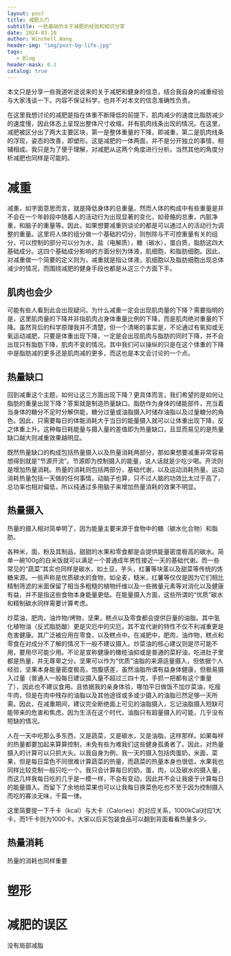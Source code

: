 ```yaml
---
layout: post
title: 减肥入门
subtitle: 一些基础的关于减肥的经验和知识分享
date: 2024-03-10
author: Winchell.Wang
header-img: "img/post-bg-life.jpg"
tags: 
   - Blog
header-mask: 0.1
catalog: true
---
```


本文只是分享一些我道听途说来的关于减肥和健身的信息，结合我自身的减重经验与大家浅谈一下。内容不保证科学，也并不对本文的信息准确性负责。

在这里我想讨论的减肥是指在体重不断降低的前提下，肌肉减少的速度比脂肪减少的速度慢，因此体态上呈现出整体尺寸收缩，并有肌肉线条出现的情况。在这里，减肥被区分出了两大主要区块，第一是整体重量的下降，即减重，第二是肌肉线条的浮现，姿态的改善，即塑形。这是减肥的一体两面，并不是分开独立的事情，相辅相成。我只是为了便于理解，对减肥从这两个角度进行分析。当然其他的角度分析减肥也同样是可能的。

# 减重

减重，如字面意思而言，就是降低身体的总重量。然而人体的构成中有些重量是并不会在一个年龄段中随着人的活动行为出现显著的变化，如骨骼的总重，内脏净重，和脑子的重量等。因此，如果想要减重则谈论的都是可以通过人的活动行为调整的重量。这里将人体的组分做一个基础的切分，则刨除与不可控重量有关的组分，可以控制的部分可以分为水，盐（电解质），糖（碳水），蛋白质，脂肪这四大基础成分。这四个基础成分影响的方面分别为体液，肌细胞，和脂肪细胞。因此，对减重做一个简要的定义则为，减重就是指让体液，肌细胞以及脂肪细胞出现总体减少的情况，而围绕减肥的健身手段也都是从这三个方面下手。

## 肌肉也会少

可能有些人看到此会出现疑问。为什么减重一定会出现肌肉量的下降？需要指明的是，这里肌肉量的下降并非指肌肉占身体重量比例的下降，而是肌肉绝对重量的下降。虽然背后的科学原理我并不清楚，但一个清晰的事实是，不论通过有氧抑或无氧运动减肥，只要是体重出现下降，一定是会出现肌肉与脂肪的同时下降，并不会出现只有脂肪下降，肌肉不变的情况。其中我们可以操纵的只是在这个体重的下降中是脂肪减的更多还是肌肉减的更多，而这也是本文会讨论的一个点。

## 热量缺口

回到减重这个主题，如何让这三方面出现下降？更具体而言，我们希望的是如何让脂肪的重量出现下降？答案就是制造热量缺口。脂肪作为身体的储能部件，充当着当身体的糖分不足时分解供能，糖分过量或油脂摄入时储存油脂以及过量糖分的角色。因此，只需要每日的体能消耗大于当日的能量摄入就可以让体重出现下降，反之体重上升。这种每日耗能量与摄入量的差值即为热量缺口，且显而易见的是热量缺口越大则减重效果越明显。

既然热量缺口的构成包括热量摄入以及热量消耗两部分，那如果想要减重非常容易想得到就是“节源开流”。节源即为控制摄入的能量，说人话就是少吃少喝。开流则是增加热量消耗。热量的消耗则包括两部分，基础代谢，以及运动消耗热量。运动消耗热量包括一天做的任何事情，动脑子也算，只不过人脑的功效比太过于高了，总功率也相对偏低，所以纯通过多用脑子来增加热量消耗的效果不明显。

## 热量摄入

热量的摄入相对简单明了，因为能量主要来源于食物中的糖（碳水化合物）和脂肪。

各种米，面，粉及其制品，甜甜的水果和零食都是会提供能量密度极高的碳水。简单一碗100g的白米饭就可以满足一个普通成年男性接近一天的基础代谢。而一些常见的“蔬菜”其实也同样是碳水，如土豆，芋头，红薯等块茎以及甜菜等传统的炼糖来源。一些声称是优质碳水的食物，如全麦，糙米，红薯等仅仅是因为它们相比精制筛滤的米面保留了相当多粗糙的植物纤维以及一些微量元素等对消化以及健康有益，并不是指这些食物本身能量更低。在能量摄入方面，这些所谓的“优质”碳水和精制碳水同样需要计算考虑。

炒菜油，肥肉，油炸物/烤物，坚果，糕点以及零食都会提供巨量的油脂。其中氢化植物油（反式脂肪酸）更是灾厄中的灾厄，其不宜代谢的特性不仅不利减重更是危害健康。其广泛被应用在零食，以及糕点中。在减肥中，肥肉，油炸物，糕点和零食在对成分不了解的情况下一般不建议摄入。炒菜油的核心建议则是尽可能不用，要用尽可能少用。不论是宣称健康的橄榄油抑或是普通的菜籽油，吃进肚子里都是热量，并无尊卑之分。坚果可以作为“优质”油脂的来源适量摄入，但依据个人经验，坚果本身能量密度极高，饱腹感差，虽然油脂所谓有益身体健康，但极易摄入过量（普通人一般每日建议摄入量不超过三四十克，手抓一把都有这个重量了），因此也不建议食用。且依据我的亲身体验，哪怕平日做饭不加炒菜油，吃瘦牛肉，但是在肉中残存的油脂以及其他途径或多或少摄入的油脂已然足够一天所需。因此，在减重期间，建议完全断绝面上可见的油脂摄入，忘记油脂摄入短缺可能带来的危害和焦虑。因为生活在这个时代，油脂只有超量摄入的可能，几乎没有短缺的情况。

人在一天中吃那么多东西，又是蔬菜，又是碳水，又是油脂，这样那样。如果每样的热量都要加起来算算控制，未免有些为难我们这些健身孤勇者了。因此，对热量摄入的计算可以只抓大头。以我自身为例，我一天的摄入包括肉蛋奶，米面，菜果，但是每日菜色不同很难计算蔬菜的热量，而蔬菜的热量本身也很低，水果我也同样比较克制一般只吃一个。我只会计算每日的奶，蛋，肉，以及碳水的摄入量，而这几样我每日吃的几乎是一模一样，不会有变动，因此并不会让我疲于计算每日的能量摄入。而留下了余地给菜果也可以让我每日换菜色吃也不至于因为控制摄入而吃的寡淡无味，千篇一律。

这里简要提一下千卡（kcal）与大卡（Calories）的对应关系，1000kCal对应1大卡，而1千卡则为1000卡。大家以后买包装食品可以翻到背面看看热量多少。

## 热量消耗

热量的消耗也同样重要

# 塑形

# 减肥的误区

没有局部减脂
